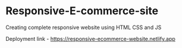 # Responsive-E-commerce-site
Creating complete responsive website using HTML CSS and JS


Deployment link - https://responsive-ecommerce-website.netlify.app
